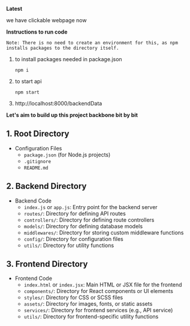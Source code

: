 **Latest**

we have clickable webpage now 




**Instructions to run code**

    Note: There is no need to create an environment for this, as npm installs packages to the directory itself.

1. to install packages needed in package.json 
    ```
    npm i
    ```

2. to start api 
    ```
    npm start
    ```

3. http://localhost:8000/backendData



**Let's aim to build up this project backbone bit by bit**

## 1. Root Directory
- Configuration Files
  - `package.json` (for Node.js projects)
  - `.gitignore`
  - `README.md`

## 2. Backend Directory
- Backend Code
  - `index.js` or `app.js`: Entry point for the backend server
  - `routes/`: Directory for defining API routes
  - `controllers/`: Directory for defining route controllers
  - `models/`: Directory for defining database models
  - `middlewares/`: Directory for storing custom middleware functions
  - `config/`: Directory for configuration files
  - `utils/`: Directory for utility functions

## 3. Frontend Directory
- Frontend Code
  - `index.html` or `index.jsx`: Main HTML or JSX file for the frontend
  - `components/`: Directory for React components or UI elements
  - `styles/`: Directory for CSS or SCSS files
  - `assets/`: Directory for images, fonts, or static assets
  - `services/`: Directory for frontend services (e.g., API service)
  - `utils/`: Directory for frontend-specific utility functions